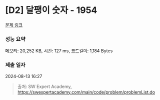 # [D2] 달팽이 숫자 - 1954 

[문제 링크](https://swexpertacademy.com/main/code/problem/problemDetail.do?contestProbId=AV5PobmqAPoDFAUq) 

### 성능 요약

메모리: 20,252 KB, 시간: 127 ms, 코드길이: 1,184 Bytes

### 제출 일자

2024-08-13 16:27



> 출처: SW Expert Academy, https://swexpertacademy.com/main/code/problem/problemList.do